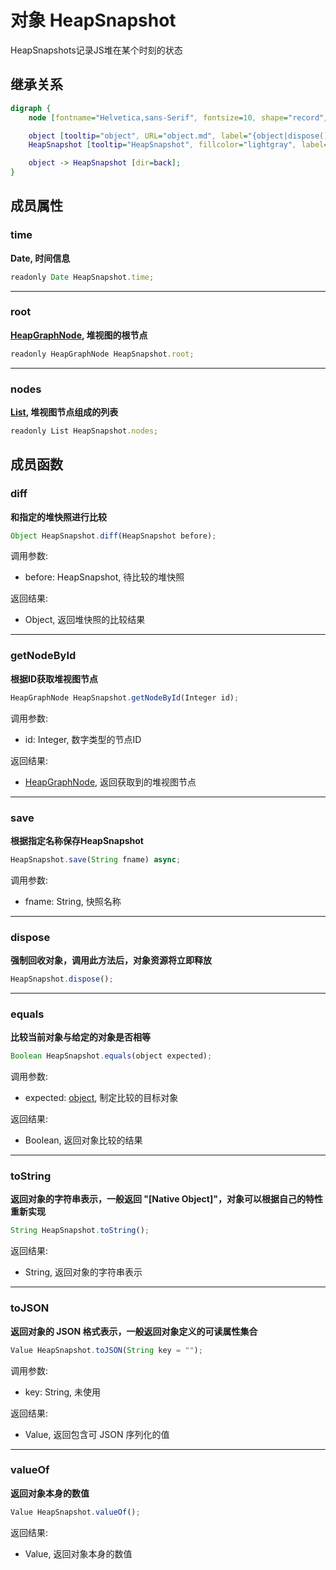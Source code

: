 # 对象 HeapSnapshot
HeapSnapshots记录JS堆在某个时刻的状态

## 继承关系
```dot
digraph {
    node [fontname="Helvetica,sans-Serif", fontsize=10, shape="record", style="filled", fillcolor="white"];

    object [tooltip="object", URL="object.md", label="{object|dispose()\lequals()\ltoString()\ltoJSON()\lvalueOf()\l}"];
    HeapSnapshot [tooltip="HeapSnapshot", fillcolor="lightgray", label="{HeapSnapshot|time\lroot\lnodes\l|diff()\lgetNodeById()\lsave()\l}"];

    object -> HeapSnapshot [dir=back];
}
```

## 成员属性
        
### time
**Date, 时间信息**

```JavaScript
readonly Date HeapSnapshot.time;
```

--------------------------
### root
**[HeapGraphNode](HeapGraphNode.md), 堆视图的根节点**

```JavaScript
readonly HeapGraphNode HeapSnapshot.root;
```

--------------------------
### nodes
**[List](List.md), 堆视图节点组成的列表**

```JavaScript
readonly List HeapSnapshot.nodes;
```

## 成员函数
        
### diff
**和指定的堆快照进行比较**

```JavaScript
Object HeapSnapshot.diff(HeapSnapshot before);
```

调用参数:
* before: HeapSnapshot, 待比较的堆快照

返回结果:
* Object, 返回堆快照的比较结果

--------------------------
### getNodeById
**根据ID获取堆视图节点**

```JavaScript
HeapGraphNode HeapSnapshot.getNodeById(Integer id);
```

调用参数:
* id: Integer, 数字类型的节点ID

返回结果:
* [HeapGraphNode](HeapGraphNode.md), 返回获取到的堆视图节点

--------------------------
### save
**根据指定名称保存HeapSnapshot**

```JavaScript
HeapSnapshot.save(String fname) async;
```

调用参数:
* fname: String, 快照名称

--------------------------
### dispose
**强制回收对象，调用此方法后，对象资源将立即释放**

```JavaScript
HeapSnapshot.dispose();
```

--------------------------
### equals
**比较当前对象与给定的对象是否相等**

```JavaScript
Boolean HeapSnapshot.equals(object expected);
```

调用参数:
* expected: [object](object.md), 制定比较的目标对象

返回结果:
* Boolean, 返回对象比较的结果

--------------------------
### toString
**返回对象的字符串表示，一般返回 "[Native Object]"，对象可以根据自己的特性重新实现**

```JavaScript
String HeapSnapshot.toString();
```

返回结果:
* String, 返回对象的字符串表示

--------------------------
### toJSON
**返回对象的 JSON 格式表示，一般返回对象定义的可读属性集合**

```JavaScript
Value HeapSnapshot.toJSON(String key = "");
```

调用参数:
* key: String, 未使用

返回结果:
* Value, 返回包含可 JSON 序列化的值

--------------------------
### valueOf
**返回对象本身的数值**

```JavaScript
Value HeapSnapshot.valueOf();
```

返回结果:
* Value, 返回对象本身的数值

